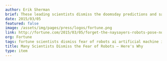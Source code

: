 ```yaml
---
author: Erik Sherman
brief: These leading scientists dismiss the doomsday predictions and say artificial intelligence, automation and robotics will bring a better world. Here’s why.
date: 2015/03/05
featured: false
image: /assets/img/pages/press/logos/fortune.png
link: http://fortune.com/2015/03/05/forget-the-naysayers-robots-pose-no-threat-to-humanity-these-experts-say/
org: Fortune
tags: fortune scientists dismiss fear of robots ai artificial machine intelligence jeff hawkins numenta
title: Many Scientists Dismiss the Fear of Robots — Here's Why
type: item
---
```

